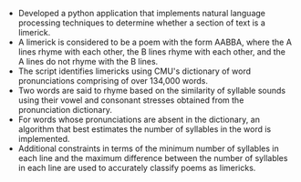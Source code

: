 - Developed a python application that implements natural language processing techniques to determine whether a section of text is a limerick.
- A limerick is considered to be a poem with the form AABBA, where the A lines rhyme with each other, the B lines rhyme with each other, and the A lines do not rhyme with the B lines.
- The script identifies limericks using CMU's dictionary of word pronunciations comprising of over 134,000 words.
- Two words are said to rhyme based on the similarity of syllable sounds using their vowel and consonant stresses obtained from the pronunciation dictionary.
- For words whose pronunciations are absent in the dictionary, an algorithm that best estimates the number of syllables in the word is implemented.
- Additional constraints in terms of the minimum number of syllables in each line and the maximum difference between the number of syllables in each line are used to accurately classify poems as limericks.
